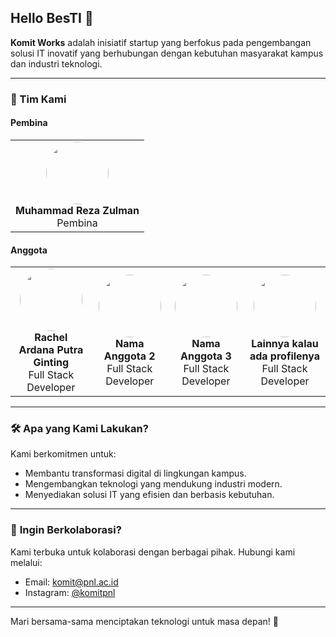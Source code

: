 ## Hello BesTI 👋

**Komit Works** adalah inisiatif startup yang berfokus pada pengembangan solusi IT inovatif yang berhubungan dengan kebutuhan masyarakat kampus dan industri teknologi.

---

### 🌟 Tim Kami

#### Pembina
<table align="center">
  <tr>
    <td align="center">
      <img src="https://avatars.githubusercontent.com/u/10084280?v=4" width="100" style="border-radius: 50%;"><br>
      <strong>Muhammad Reza Zulman</strong><br>
      Pembina
    </td>
  </tr>
</table>

#### Anggota
<table>
  <tr>
    <td align="center">
      <img src="https://avatars.githubusercontent.com/u/80806322?v=4" width="100" style="border-radius: 50%;"><br>
      <strong>Rachel Ardana Putra Ginting</strong><br>
      Full Stack Developer
    </td>
    <td align="center">
      <img src="https://avatars.githubusercontent.com/u/97692902?v=4" width="100" style="border-radius: 50%;"><br>
      <strong>Nama Anggota 2</strong><br>
     Full Stack Developer
    </td>
    <td align="center">
      <img src="https://avatars.githubusercontent.com/u/112522157?v=4" width="100" style="border-radius: 50%;"><br>
      <strong>Nama Anggota 3</strong><br>
      Full Stack Developer
    </td>
    <td align="center">
      <img src="https://avatars.githubusercontent.com/u/80806322?v=4" width="100" style="border-radius: 50%;"><br>
      <strong>Lainnya kalau ada profilenya</strong><br>
      Full Stack Developer
    </td>
  </tr>
</table>

---

### 🛠️ **Apa yang Kami Lakukan?**

Kami berkomitmen untuk:
- Membantu transformasi digital di lingkungan kampus.
- Mengembangkan teknologi yang mendukung industri modern.
- Menyediakan solusi IT yang efisien dan berbasis kebutuhan.

---

### 🤝 **Ingin Berkolaborasi?**

Kami terbuka untuk kolaborasi dengan berbagai pihak. Hubungi kami melalui:  
- Email: [komit@pnl.ac.id](mailto:komit@pnl.ac.id)  
- Instagram: [@komitpnl](https://instagram.com/komitpnl)

---

Mari bersama-sama menciptakan teknologi untuk masa depan! 🚀
